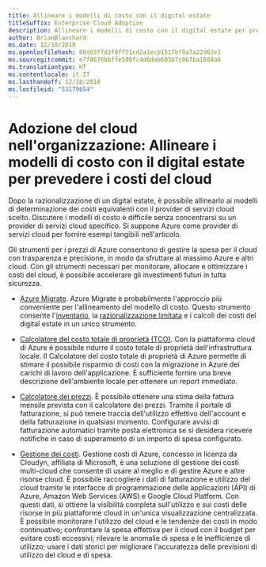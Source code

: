 ```yaml
---
title: Allineare i modelli di costo con il digital estate
titleSuffix: Enterprise Cloud Adoption
description: Allineare i modelli di costo con il digital estate per prevedere i costi del cloud
author: BrianBlanchard
ms.date: 12/10/2018
ms.openlocfilehash: 88dd3ffd3f8ff51cd2a1ecb1517bf0a7a22d63e1
ms.sourcegitcommit: e7f8676bbffe500fc4d6deb603b7c0b7ba1884a6
ms.translationtype: HT
ms.contentlocale: it-IT
ms.lasthandoff: 12/10/2018
ms.locfileid: "53179654"
---
```

# <a name="enterprise-cloud-adoption-align-cost-models-with-the-digital-estate-to-forecast-cloud-costs"></a>Adozione del cloud nell'organizzazione: Allineare i modelli di costo con il digital estate per prevedere i costi del cloud

Dopo la razionalizzazione di un digital estate, è possibile allinearlo ai modelli di determinazione dei costi equivalenti con il provider di servizi cloud scelto. Discutere i modelli di costo è difficile senza concentrarsi su un provider di servizi cloud specifico. Si suppone Azure come provider di servizi cloud per fornire esempi tangibili nell'articolo.

Gli strumenti per i prezzi di Azure consentono di gestire la spesa per il cloud con trasparenza e precisione, in modo da sfruttare al massimo Azure e altri cloud. Con gli strumenti necessari per monitorare, allocare e ottimizzare i costi del cloud, è possibile accelerare gli investimenti futuri in tutta sicurezza.

- [Azure Migrate](/azure/migrate/migrate-overview). Azure Migrate è probabilmente l'approccio più conveniente per l'allineamento del modello di costo. Questo strumento consente l'[inventario](inventory.md), la [razionalizzazione limitata](rationalize.md) e i calcoli dei costi del digital estate in un unico strumento.

- [Calcolatore del costo totale di proprietà (TCO)](https://azure.com/tco). Con la piattaforma cloud di Azure è possibile ridurre il costo totale di proprietà dell'infrastruttura locale. Il Calcolatore del costo totale di proprietà di Azure permette di stimare il possibile risparmio di costi con la migrazione in Azure dei carichi di lavoro dell'applicazione. È sufficiente fornire una breve descrizione dell'ambiente locale per ottenere un report immediato.

- [Calcolatore dei prezzi](https://azure.microsoft.com/en-in/pricing/). È possibile ottenere una stima della fattura mensile prevista con il calcolatore dei prezzi. Tramite il portale di fatturazione, si può tenere traccia dell'utilizzo effettivo dell'account e della fatturazione in qualsiasi momento. Configurare avvisi di fatturazione automatici tramite posta elettronica se si desidera ricevere notifiche in caso di superamento di un importo di spesa configurato.

- [Gestione dei costi](https://azure.microsoft.com/en-in/services/cost-management/). Gestione costi di Azure, concesso in licenza da Cloudyn, affiliata di Microsoft, è una soluzione di gestione dei costi multi-cloud che consente di usare al meglio e di gestire Azure e altre risorse cloud. È possibile raccogliere i dati di fatturazione e utilizzo del cloud tramite le interfacce di programmazione delle applicazioni (API) di Azure, Amazon Web Services (AWS) e Google Cloud Platform. Con questi dati, si ottiene la visibilità completa sull'utilizzo e sui costi delle risorse in più piattaforme cloud in un'unica visualizzazione centralizzata. È possibile monitorare l'utilizzo del cloud e le tendenze dei costi in modo continuativo; confrontare la spesa effettiva per il cloud con il budget per evitare costi eccessivi; rilevare le anomalie di spesa e le inefficienze di utilizzo; usare i dati storici per migliorare l'accuratezza delle previsioni di utilizzo del cloud e di spesa.
